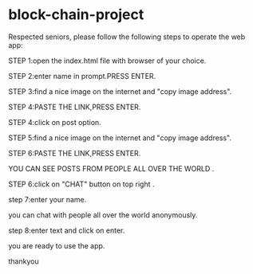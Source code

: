 # block-chain-project

Respected seniors,
please follow the following steps to operate the web app:

STEP 1:open the index.html file with browser of your choice.

STEP 2:enter name in prompt.PRESS ENTER.

STEP 3:find a nice image on the internet and "copy image address".

STEP 4:PASTE THE LINK,PRESS ENTER.

STEP 4:click on post option.

STEP 5:find a nice image on the internet and "copy image address".

STEP 6:PASTE THE LINK,PRESS ENTER.


YOU CAN SEE POSTS FROM PEOPLE ALL OVER THE WORLD .

STEP 6:click on "CHAT" button on top right .

step 7:enter your name.


you can chat with people all over the world anonymously.

step 8:enter text and click on enter.


you are ready to use the app.

thankyou


